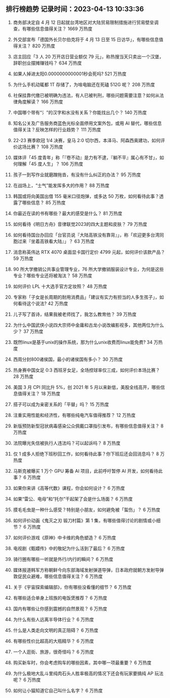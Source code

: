 
## 排行榜趋势 记录时间：2023-04-13 10:33:36
  
  1. 商务部决定自 4 月 12 日起就台湾地区对大陆贸易限制措施进行贸易壁垒调查，有哪些信息值得关注？ 1669 万热度
    
  2. 外交部宣布「德国外长贝尔伯克将于 4 月 13 日至 15 日访华」，有哪些信息值得关注？ 820 万热度
    
  3. 店主回应「3 人 20 万开店日营业额仅 79 元」，称热搜当天只卖出一个汉堡，辞职创业摆摊赚钱吗？ 634 万热度
    
  4. 如果人掉进太阳0.0000000000001秒会死吗? 521 万热度
    
  5. 为什么手机动辄都 1T 存储了，为啥电脑还在死磕 512G 呢？ 208 万热度
    
  6. 社保挂靠代缴已被明确为违法，有人已被判刑，哪些问题需要注意？如何从法律角度解读？ 166 万热度
    
  7. 中国哪个带有“氵”的汉字和水没有关系？你能找出几个？ 140 万热度
    
  8. 知名公关及广告服务商蓝色光标全面停用文案外包，或用 AI 替代，哪些信息值得关注？反映怎样的行业趋势？ 111 万热度
    
  9. 22-23 赛季欧冠 1/4 决赛，皇马 2:0 切尔西，本泽马、阿森西奥建功，如何评价这场比赛？ 108 万热度
    
  10. 媒体评「45 度青年」称「『卷不动』是力有不逮，『躺不平』属心有不甘」，如何理解「45 度人生」？ 106 万热度
    
  11. 孩子一到写作业就磨蹭拖沓，有没有什么纠正的办法？ 95 万热度
    
  12. 在战场上，“士气”能发挥多大的作用？ 88 万热度
    
  13. 韩国或将向美国出借 155 毫米口径炮弹，或多达 50 万枚，如何看待此事？透露了哪些信息？ 85 万热度
    
  14. 你最近在读的书有哪些？最大的感受是什么？ 81 万热度
    
  15. 如何看待《明日方舟》音律联觉2023的四大主题和皮肤？ 79 万热度
    
  16. 如何看待国台办回应「台官员说『大陆高铁没有靠背』」，称「欢迎更多台湾同胞过来『坐着高铁看大陆』」？ 63 万热度
    
  17. 消息称英伟达 RTX 4070 桌面显卡国行定价 4799 元起，如何评价该款产品？ 59 万热度
    
  18. 90 所大学撤销公共事业管理专业，76 所大学撤销服装设计专业，为何是这些专业？哪些专业还将被淘汰？ 58 万热度
    
  19. 如何评价 LPL 十大选手官方定妆照？ 48 万热度
    
  20. 专家称「子女是长周期的耐用消费品」「建议有实力有担当的人多生孩子」，如何看待这个说法? 42 万热度
    
  21. 儿子写了首诗，结果我被老师找了，我怎么教育他？ 39 万热度
    
  22. 为什么中国武侠小说四大宗师中金庸和古龙小说改编影视多，其他两位为什么少？ 37 万热度
    
  23. 既然linux是基于unix的操作系统，那为什么unix收费而linux能免费? 34 万热度
    
  24. 西周分封800诸侯国，最小的诸侯国有多小？ 30 万热度
    
  25. 热身赛中国女足 0:3 西班牙女足，全场控球率仅三成，如何评价本场比赛？ 28 万热度
    
  26. 美国 3 月 CPI 同比升 5%，创 2021 年 5 月以来新低，美股全线高开，哪些信息值得关注？ 18 万热度
    
  27. 搭子可以成为亲密关系的「平替」吗？ 15 万热度
    
  28. 注重实用性能和经济性，有哪些纯电汽车值得推荐？ 12 万热度
    
  29. 新版预防新型冠状病毒感染公众佩戴口罩指引发布，有哪些信息值得关注？ 8 万热度
    
  30. 法院曝光失信被执行人违法吗？可以起诉吗？ 8 万热度
    
  31. 仅 1 成多人拒绝下班秒回工作，如何看待此事？你下班后还会回消息吗？ 8 万热度
    
  32. 马斯克被曝买 1 万个 GPU 筹备 AI 项目，此前呼吁暂停 AI 开发，如何看待此事？ 6 万热度
    
  33. 如果你来讲《高等代数》课程，你会如何设计？ 6 万热度
    
  34. 如果“雷公、电母”和“托尔”干起架了会是什么场面？ 6 万热度
    
  35. 摸毛毛虫是一种什么感受？特别是小朋友，如何避免被「蜇伤」？ 6 万热度
    
  36. 如何评价动画《鬼灭之刃 锻刀村篇》第 1 集，有哪些值得讨论的剧情或小细节？ 6 万热度
    
  37. 如何评价游戏《原神》中卡维的角色塑造？ 6 万热度
    
  38. 电视剧《甄嬛传》中的敬妃为什么活到了最后？ 6 万热度
    
  39. 骑行圈有哪些一听就是外行/内行的瞬间？ 6 万热度
    
  40. 媒体报道韩军方称朝鲜今向东部海域发射弹道导弹，日本政府就朝方发射导弹敦促民众避难，哪些信息值得关注？ 6 万热度
    
  41. 关于《宇宙探索编辑部》，你有哪些没看懂的细节？ 6 万热度
    
  42. 有哪些适合单身上班族的电饭煲推荐？ 6 万热度
    
  43. 国内有哪些让你感到震撼的自然景观？ 6 万热度
    
  44. 为什么有些人远离半导体行业？ 6 万热度
    
  45. 什么是人类走向文明的真正阻碍？ 6 万热度
    
  46. 有哪些性价比超高的大瓶精华？ 6 万热度
    
  47. 一个人逛街、旅游，很奇怪吗？ 6 万热度
    
  48. 购买新车时，你会考虑购车的哪些因素，其中哪一项最重要？ 6 万热度
    
  49. 为什么极地大乱斗里纯肉石头人胜率极高的情况下还会有玩家要搞纯 AP 玩法呢？ 6 万热度
    
  50. 如何让小猫知道它自己叫什么名字？ 6 万热度
    